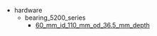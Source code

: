 * hardware
  * bearing_5200_series
    * [60_mm_id_110_mm_od_36.5_mm_depth](hardware/bearing_5200_series/60_mm_id_110_mm_od_36.5_mm_depth)
